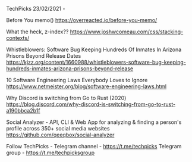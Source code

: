 TechPicks 23/02/2021 -

Before You memo()
https://overreacted.io/before-you-memo/

What the heck, z-index??
https://www.joshwcomeau.com/css/stacking-contexts/

Whistleblowers: Software Bug Keeping Hundreds Of Inmates In Arizona Prisons Beyond Release Dates
https://kjzz.org/content/1660988/whistleblowers-software-bug-keeping-hundreds-inmates-arizona-prisons-beyond-release

10 Software Engineering Laws Everybody Loves to Ignore
https://www.netmeister.org/blog/software-engineering-laws.html

Why Discord is switching from Go to Rust (2020)
https://blog.discord.com/why-discord-is-switching-from-go-to-rust-a190bbca2b1f

Social Analyzer - API, CLI & Web App for analyzing & finding a person's profile across 350+ social media websites
https://github.com/qeeqbox/social-analyzer

Follow TechPicks -
Telegram channel - https://t.me/techpicks
Telegram group - https://t.me/techpicksgroup